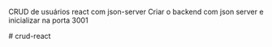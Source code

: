 CRUD de usuários react com json-server
Criar o backend com json server e inicializar na porta 3001

#   c r u d - r e a c t  
 